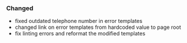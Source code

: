 ### Changed

- fixed outdated telephone number in error templates
- changed link on error templates from hardcoded value to page root
- fix linting errors and reformat the modified templates
